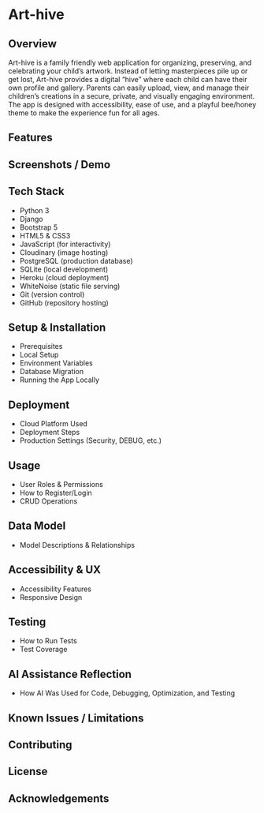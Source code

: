 # Art-hive

## Overview 

Art-hive is a family friendly web application for organizing, preserving, and celebrating your child’s artwork. Instead of letting masterpieces pile up or get lost, Art-hive provides a digital “hive” where each child can have their own profile and gallery. Parents can easily upload, view, and manage their children’s creations in a secure, private, and visually engaging environment. The app is designed with accessibility, ease of use, and a playful bee/honey theme to make the experience fun for all ages.

## Features

## Screenshots / Demo

## Tech Stack

- Python 3
- Django
- Bootstrap 5
- HTML5 & CSS3
- JavaScript (for interactivity)
- Cloudinary (image hosting)
- PostgreSQL (production database)
- SQLite (local development)
- Heroku (cloud deployment)
- WhiteNoise (static file serving)
- Git (version control)
- GitHub (repository hosting)

## Setup & Installation
- Prerequisites
- Local Setup
- Environment Variables
- Database Migration
- Running the App Locally

## Deployment
- Cloud Platform Used
- Deployment Steps
- Production Settings (Security, DEBUG, etc.)

## Usage
- User Roles & Permissions
- How to Register/Login
- CRUD Operations

## Data Model
- Model Descriptions & Relationships

## Accessibility & UX
- Accessibility Features
- Responsive Design

## Testing
- How to Run Tests
- Test Coverage

## AI Assistance Reflection
- How AI Was Used for Code, Debugging, Optimization, and Testing

## Known Issues / Limitations

## Contributing

## License

## Acknowledgements